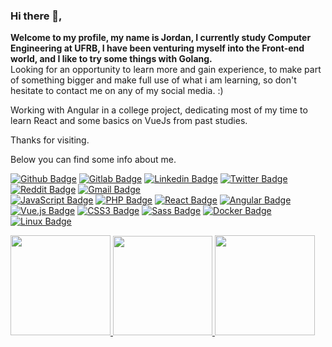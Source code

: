 ### Hi there 👋,

<div>
  <p>
    <b>Welcome to my profile, my name is Jordan, I currently study Computer Engineering at UFRB, I have been venturing myself into the Front-end world, and I like to try some things with Golang.</b> </br>
    Looking for an opportunity to learn more and gain experience, to make part of something bigger and make full use of what i am learning, so don't hesitate to contact me on any of my social media. :)
  </p>
  <p>
    Working with Angular in a college project, dedicating most of my time to learn React and some basics on VueJs from past studies.
  </p>
  <p>
    Thanks for visiting.
  </p>
  
  <p>
    Below you can find some info about me.
  </p>
</div>

[![Github Badge](https://img.shields.io/badge/GitHub-100000?style=for-the-badge&logo=github&logoColor=white)](https://github.com/OliveiraJ)
[![Gitlab Badge](https://img.shields.io/badge/GitLab-330F63?style=for-the-badge&logo=gitlab&logoColor=white)](https://gitlab.com/OliveiraJordan)
[![Linkedin Badge](https://img.shields.io/badge/LinkedIn-0077B5?style=for-the-badge&logo=linkedin&logoColor=white)](www.linkedin.com/in/jordan-silva-oliveira-8b9306200)
[![Twitter Badge](https://img.shields.io/badge/Twitter-1DA1F2?style=for-the-badge&logo=twitter&logoColor=white)](https://twitter.com/JordanSOliveira)
[![Reddit Badge](https://img.shields.io/badge/Reddit-FF4500?style=for-the-badge&logo=reddit&logoColor=white)](https://www.reddit.com/user/JoOliveira)
[![Gmail Badge](https://img.shields.io/badge/Gmail-D14836?style=for-the-badge&logo=gmail&logoColor=white)](jordansilva102@gmail.com)
</br>
[![JavaScript Badge](https://img.shields.io/badge/JavaScript-252737?style=for-the-badge&logo=javascript&logoColor=F7DF1E)](https://www.javascript.com/)
[![PHP Badge](https://img.shields.io/badge/PHP-252737?style=for-the-badge&logo=php&logoColor=F7DF1E)](https://www.php.com/)
[![React Badge](https://img.shields.io/badge/React-252737?style=for-the-badge&logo=react&logoColor=61DAFB)](https://pt-br.reactjs.org/)
[![Angular Badge](https://img.shields.io/badge/Angular-252737?style=for-the-badge&logo=angular&logoColor=DD0031)](https://angular.io/)
[![Vue.js Badge](https://img.shields.io/badge/Vue.js-252737?style=for-the-badge&logo=vue.js&logoColor=4FC08D)](https://vuejs.org/)
[![CSS3 Badge](https://img.shields.io/badge/CSS3-252737?style=for-the-badge&logo=css3&logoColor=1572B6)](https://developer.mozilla.org/pt-BR/docs/Web/CSS)
[![Sass Badge](https://img.shields.io/badge/Sass-252737?style=for-the-badge&logo=sass&logoColor=CC6699)](https://sass-lang.com/)
[![Docker Badge](https://img.shields.io/badge/Docker-252737?style=for-the-badge&logo=docker&logoColor=2496ED)](https://www.docker.com/)
[![Linux Badge](https://img.shields.io/badge/Linux-252737?style=for-the-badge&logo=linux&logoColor=FCC624)](https://www.linux.org/pages/download/)




<div>
  <div>
    <a href="https://github.com/anuraghazra/github-readme-stats">
       <img height=160em src="https://github-readme-stats.vercel.app/api?username=OliveiraJ&count_private=true&show_icons=true&theme=chartreuse-dark&hide_border=true&include_all_commits=true" />
      <img height=159em src="https://github-readme-streak-stats.herokuapp.com?user=OliveiraJ&theme=chartreuse-dark&hide_border=true&date_format=M%20j%5B%2C%20Y%5D" />
      <img height=160em src="https://github-readme-stats.vercel.app/api/top-langs/?username=OliveiraJ&layout=compact&theme=chartreuse-dark&langs_count=10&hide_border=true"/>
    </a>
  </div>
</div>
